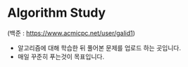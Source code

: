 # Algorithm Study 
(백준 : https://www.acmicpc.net/user/galid1)

- 알고리즘에 대해 학습한 뒤 풀어본 문제를 업로드 하는 곳입니다.
- 매일 꾸준히 푸는것이 목표입니다.

